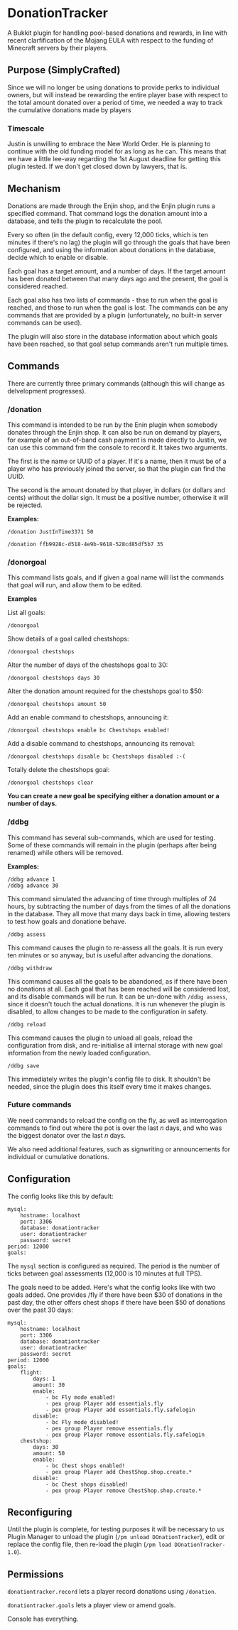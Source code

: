 # DonationTracker #

A Bukkit plugin for handling pool-based donations and rewards, in line with recent clarfification of the Mojang EULA with respect to the funding of Minecraft servers by their players.

## Purpose (SimplyCrafted) ##

Since we will no longer be using donations to provide perks to individual owners, but will instead be rewarding the entire player base with respect to the total amount donated over a period of time, we needed a way to track the cumulative donations made by players

### Timescale ###

Justin is unwilling to embrace the New World Order. He is planning to continue with the old funding model for as long as he can. This means that we have a little lee-way regarding the 1st August deadline for getting this plugin tested. If we don't get closed down by lawyers, that is.

## Mechanism ##

Donations are made through the Enjin shop, and the Enjin plugin runs a specified command. That command logs the donation amount into a database, and tells the plugin to recalculate the pool.

Every so often (in the default config, every 12,000 ticks, which is ten minutes if there's no lag) the plugin will go through the goals that have been configured, and using the information about donations in the database, decide which to enable or disable.

Each goal has a target amount, and a number of days. If the target amount has been donated between that many days ago and the present, the goal is considered reached.

Each goal also has two lists of commands - thse to run when the goal is reached, and those to run when the goal is lost. The commands can be any commands that are provided by a plugin (unfortunately, no built-in server commands can be used).

The plugin will also store in the database information about which goals have been reached, so that goal setup commands aren't run multiple times.

## Commands ##

There are currently three primary commands (although this will change as delvelopment progresses).

### /donation ###

This command is intended to be run by the Enin plugin when somebody donates through the Enjin shop. It can also be run on demand by players, for example of an out-of-band cash payment is made directly to Justin, we can use this command frm the console to record it. It takes two arguments.

The first is the name or UUID of a player. If it's a name, then it must be of a player who has previously joined the server, so that the plugin can find the UUID.

The second is the amount donated by that player, in dollars (or dollars and cents) without the dollar sign. It must be a positive number, otherwise it will be rejected.

**Examples:**

    /donation JustInTime3371 50
    
    /donation ffb9928c-d518-4e9b-9618-528cd85df5b7 35

### /donorgoal ###

This command lists goals, and if given a goal name will list the commands that goal will run, and allow them to be edited.

**Examples**

List all goals:

    /donorgoal
    
Show details of a goal called chestshops:

    /donorgoal chestshops

Alter the number of days of the chestshops goal to 30:

    /donorgoal chestshops days 30

Alter the donation amount required for the chestshops goal to $50:

    /donorgoal chestshops amount 50

Add an enable command to chestshops, announcing it:

    /donorgoal chestshops enable bc Chestshops enabled!

Add a disable command to chestshops, announcing its removal:

    /donorgoal chestshops disable bc Chestshops disabled :-(

Totally delete the chestshops goal:

    /donorgoal chestshops clear

**You can create a new goal be specifying either a donation amount or a number of days.**

### /ddbg ###

This command has several sub-commands, which are used for testing. Some of these commands will remain in the plugin (perhaps after being renamed) while others will be removed.

**Examples:**

    /ddbg advance 1
    /ddbg advance 30    

This command simulated the advancing of time through multiples of 24 hours, by subtracting the number of days from the times of all the donations in the database. They all move that many days back in time, allowing testers to test how goals and donatione behave.

    /ddbg assess

This command causes the plugin to re-assess all the goals. It is run every ten minutes or so anyway, but is useful after advancing the donations.

    /ddbg withdraw

This command causes all the goals to be abandoned, as if there have been no donations at all. Each goal that has been reached will be considered lost, and its disable commands will be run. It can be un-done with `/ddbg assess`, since it doesn't touch the actual donations. It is run whenever the plugin is disabled, to allow changes to be made to the configuration in safety.

    /ddbg reload

This command causes the plugin to unload all goals, reload the configuration from disk, and re-initialise all internal storage with new goal information from the newly loaded configuration.

    /ddbg save

This immediately writes the plugin's config file to disk. It shouldn't be needed, since the plugin does this itself every time it makes changes.

### Future commands ###

We need commands to reload the config on the fly, as well as interrogation commands to find out where the pot is over the last *n* days, and who was the biggest donator over the last *n* days.

We also need additional features, such as signwriting or announcements for individual or cumulative donations.

## Configuration ##

The config looks like this by default:

    mysql:
        hostname: localhost
        port: 3306
        database: donationtracker
        user: donationtracker
        password: secret
    period: 12000
    goals:

The `mysql` section is configured as required. The period is the number of ticks between goal assessments (12,000 is 10 minutes at full TPS).

The goals need to be added. Here's what the config looks like with two goals added. One provides /fly if there have been $30 of donations in the past day, the other offers chest shops if there have been $50 of donations over the past 30 days:

    mysql:
        hostname: localhost
        port: 3306
        database: donationtracker
        user: donationtracker
        password: secret
    period: 12000
    goals:
        flight:
            days: 1
            amount: 30
            enable:
                - bc Fly mode enabled!
                - pex group Player add essentials.fly
                - pex group Player add essentials.fly.safelogin
            disable:    
                - bc Fly mode disabled!
                - pex group Player remove essentials.fly
                - pex group Player remove essentials.fly.safelogin
        chestshop:
            days: 30
            amount: 50
            enable:
                - bc Chest shops enabled!
                - pex group Player add ChestShop.shop.create.*
            disable:    
                - bc Chest shops disabled!
                - pex group Player remove ChestShop.shop.create.*

## Reconfiguring ##

Until the plugin is complete, for testing purposes it will be necessary to us Plugin Manager to unload the plugin (`/pm unload DOnationTracker`), edit or replace the config file, then re-load the plugin (`/pm load DOnationTracker-1.0`).

## Permissions ##

`donationtracker.record` lets a player record donations using `/donation`.

`donationtracker.goals` lets a player view or amend goals.

Console has everything.